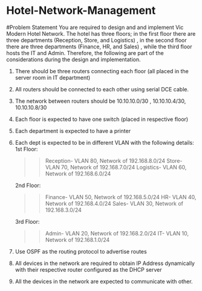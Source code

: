 # Hotel-Network-Management

#Problem Statement
You are required to design and and implement Vic Modern Hotel Network. The hotel has three floors; in the first floor there are three departments (Reception, Store, and Logistics) , in the second floor there are three departments (Finance, HR, and Sales) , while the third floor hosts the IT and Admin. Therefore, the following are part of the considerations during the design and implementation.

1. There should be three routers connecting each floor (all placed in the server room in IT department)
2. All routers should be connected to each other using serial DCE cable.
3. The network between routers should be 10.10.10.0/30 , 10.10.10.4/30, 10.10.10.8/30
4. Each floor is expected to have one switch (placed in respective floor)
5. Each department is expected to have a printer
6. Each dept is expected to be in different VLAN with the following details:
   1st Floor:
   >> Reception- VLAN 80, Network of 192.168.8.0/24
   >> Store- VLAN 70, Network of 192.168.7.0/24
   >> Logistics- VLAN 60, Network of 192.168.6.0/24

   2nd Floor:
   >> Finance- VLAN 50, Network of 192.168.5.0/24
   >> HR- VLAN 40, Network of 192.168.4.0/24
   >> Sales- VLAN 30, Network of 192.168.3.0/24

   3rd Floor:
   >> Admin- VLAN 20, Network of 192.168.2.0/24
   >> IT- VLAN 10, Network of 192.168.1.0/24

7. Use OSPF as the routing protocol to advertise routes
8. All devices in the network are required to obtain IP Address dynamically with their respective router configured as the DHCP server
9. All the devices in the network are expected to communicate with other.
